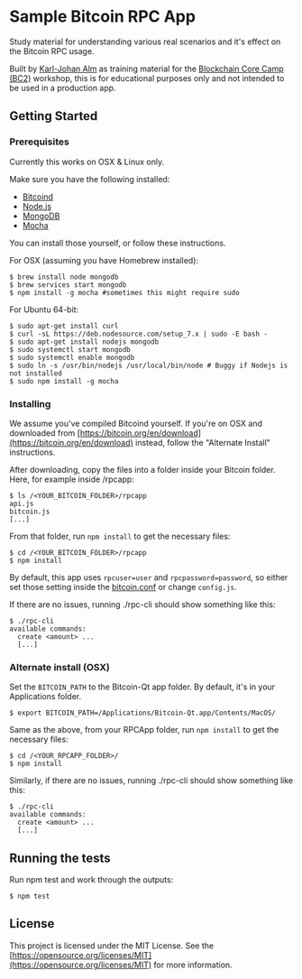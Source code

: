 # Sample Bitcoin RPC App

Study material for understanding various real scenarios and it's effect on the Bitcoin RPC usage.

Built by [Karl-Johan Alm](https://github.com/kallewoof) as training material for the [Blockchain Core Camp (BC2)](https://bc-2.jp/) workshop, this is for educational purposes only and not intended to be used in a production app.

## Getting Started

### Prerequisites

Currently this works on OSX & Linux only.

Make sure you have the following installed: 
* [Bitcoind](https://github.com/bitcoin/bitcoin)
* [Node.js](https://nodejs.org/en/)
* [MongoDB](https://www.mongodb.com/)
* [Mocha](http://mochajs.org/)

You can install those yourself, or follow these instructions.

For OSX (assuming you have Homebrew installed):

```
$ brew install node mongodb
$ brew services start mongodb
$ npm install -g mocha #sometimes this might require sudo
```

For Ubuntu 64-bit:

```
$ sudo apt-get install curl
$ curl -sL https://deb.nodesource.com/setup_7.x | sudo -E bash -
$ sudo apt-get install nodejs mongodb
$ sudo systemctl start mongodb
$ sudo systemctl enable mongodb
$ sudo ln -s /usr/bin/nodejs /usr/local/bin/node # Buggy if Nodejs is not installed
$ sudo npm install -g mocha
```

### Installing

We assume you've compiled Bitcoind yourself. If you're on OSX and downloaded from [https://bitcoin.org/en/download](https://bitcoin.org/en/download) instead, follow the "Alternate Install" instructions.

After downloading, copy the files into a folder inside your Bitcoin folder. Here, for example inside /rpcapp:

```
$ ls /<YOUR_BITCOIN_FOLDER>/rpcapp
api.js
bitcoin.js
[...]
```

From that folder, run `npm install` to get the necessary files:

```
$ cd /<YOUR_BITCOIN_FOLDER>/rpcapp
$ npm install
```

By default, this app uses `rpcuser=user` and `rpcpassword=password`, so either set those setting inside the [bitcoin.conf](https://en.bitcoin.it/wiki/Running_Bitcoin#Bitcoin.conf_Configuration_File) or change `config.js`.

If there are no issues, running ./rpc-cli should show something like this:

```
$ ./rpc-cli
available commands:
  create <amount> ...
  [...]
```

### Alternate install (OSX)

Set the `BITCOIN_PATH` to the Bitcoin-Qt app folder. By default, it's in your Applications folder.

```
$ export BITCOIN_PATH=/Applications/Bitcoin-Qt.app/Contents/MacOS/
```

Same as the above, from your RPCApp folder, run `npm install` to get the necessary files:

```
$ cd /<YOUR_RPCAPP_FOLDER>/
$ npm install
```

Similarly, if there are no issues, running ./rpc-cli should show something like this:

```
$ ./rpc-cli
available commands:
  create <amount> ...
  [...]
```

## Running the tests

Run npm test and work through the outputs:

```
$ npm test
```

## License

This project is licensed under the MIT License. See the [https://opensource.org/licenses/MIT](https://opensource.org/licenses/MIT) for more information.
